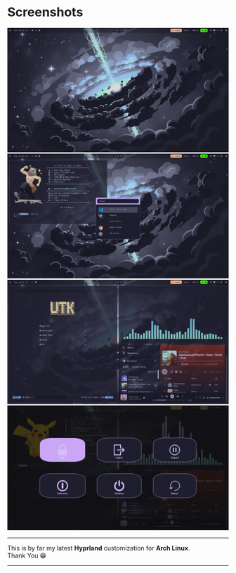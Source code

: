 # Screenshots
![rice1](/assets/rice1.png)
![rice2](/assets/rice2.png)
![rice3](/assets/rice3.png)
![rice3](/assets/rice4.png)

---

<p>This is by far my latest <strong>Hyprland</strong> customization for <strong>Arch Linux</strong>.<br>Thank You 😁</p>

---
